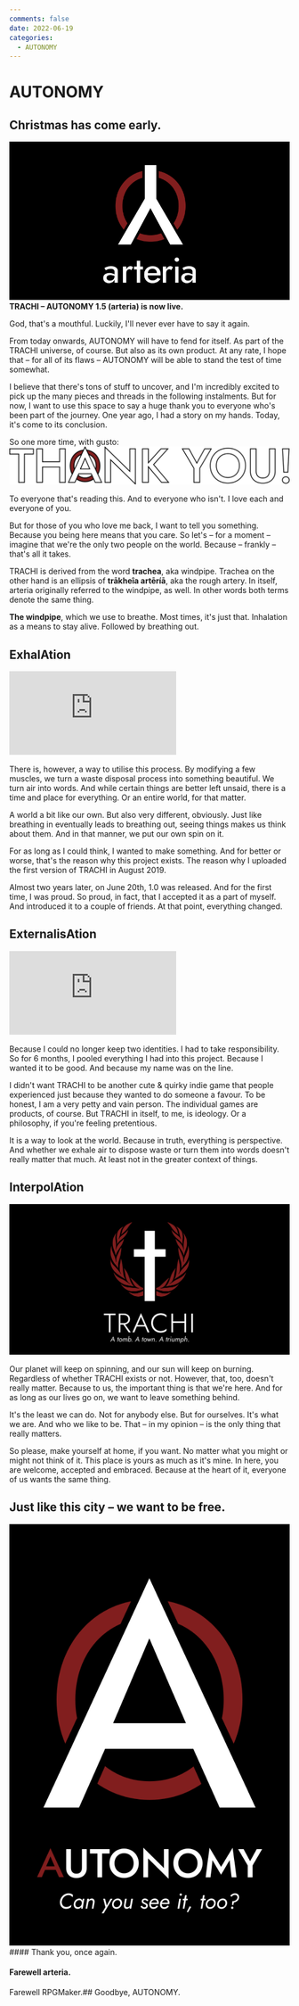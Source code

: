 ```yaml
---
comments: false
date: 2022-06-19
categories:
  - AUTONOMY
---
```


# AUTONOMY

## Christmas has come early.
![](/assets/blog/images/steam/2022/c6aa4c722a62c4d2feab3f73e089d44445c345d3.png)
**TRACHI – AUTONOMY 1.5 (arteria) is now live.**

God, that's a mouthful. Luckily, I'll never ever have to say it again.

From today onwards, AUTONOMY will have to fend for itself. As part of the TRACHI universe, of course.
But also as its own product. At any rate, I hope that – for all of its flaws – AUTONOMY will be able to stand the test of time somewhat. 

I believe that there's tons of stuff to uncover, and I'm incredibly excited to pick up the many pieces and threads in the following instalments. But for now, I want to use this space to say a huge thank you to everyone who's been part of the journey. One year ago, I had a story on my hands. Today, it's come to its conclusion. 

So one more time, with gusto:
![](/assets/blog/images/steam/2022/f82e17d697584c2248f3f85343ba0313d0a2648c.png)

To everyone that's reading this. 
And to everyone who isn't.
I love each and everyone of you.

But for those of you who love me back, I want to tell you something. Because you being here means that you care. So let's – for a moment – imagine that we're the only two people on the world. Because – frankly – that's all it takes.

TRACHI is derived from the word **trachea**, aka windpipe. Trachea on the other hand is an ellipsis of **trākheîa artēríā**, aka the rough artery. In itself, arteria originally referred to the windpipe, as well. In other words both terms denote the same thing.

**The windpipe**, which we use to breathe. Most times, it's just that. Inhalation as a means to stay alive. Followed by breathing out.

## ExhalAtion

<div class="md-embed md-embed--16-9">
<iframe allowfullscreen="" frameborder="0" src="https://www.youtube.com/embed/oP-3n2eBmso"></iframe>
</div>

There is, however, a way to utilise this process. By modifying a few muscles, we turn a waste disposal process into something beautiful. We turn air into words. And while certain things are better left unsaid, there is a time and place for everything.
Or an entire world, for that matter.

A world a bit like our own. But also very different, obviously. Just like breathing in eventually leads to breathing out, seeing things makes us think about them. And in that manner, we put our own spin on it. 

For as long as I could think, I wanted to make something. And for better or worse, that's the reason why this project exists. The reason why I uploaded the first version of TRACHI in August 2019. 

Almost two years later, on June 20th, 1.0 was released. And for the first time, I was proud. So proud, in fact, that I accepted it as a part of myself. And introduced it to a couple of friends. At that point, everything changed.

## ExternalisAtion

<div class="md-embed md-embed--16-9">
<iframe allowfullscreen="" frameborder="0" src="https://www.youtube.com/embed/uYJ1o2bIEoE"></iframe>
</div>

Because I could no longer keep two identities. I had to take responsibility. So for 6 months, I pooled everything I had into this project. Because I wanted it to be good. And because my name was on the line.

I didn't want TRACHI to be another cute & quirky indie game that people experienced just because they wanted to do someone a favour. To be honest, I am a very petty and vain person. The individual games are products, of course. But TRACHI in itself, to me, is ideology. Or a philosophy, if you're feeling pretentious.

It is a way to look at the world. Because in truth, everything is perspective. And whether we exhale air to dispose waste or turn them into words doesn't really matter that much. At least not in the greater context of things. 

## InterpolAtion
![](/assets/blog/images/steam/2022/2353234fc839e71b36b5a64df1bd5c0ccb99705a.png)

Our planet will keep on spinning, and our sun will keep on burning. Regardless of whether TRACHI exists or not. However, that, too, doesn't really matter. Because to us, the important thing is that we're here. And for as long as our lives go on, we want to leave something behind.

It's the least we can do. Not for anybody else. But for ourselves. It's what we are. And who we like to be. 
That – in my opinion – is the only thing that really matters.

So please, make yourself at home, if you want. No matter what you might or might not think of it. This place is yours as much as it's mine. In here, you are welcome, accepted and embraced. Because at the heart of it, everyone of us wants the same thing.

## Just like this city – we want to be free.
![](/assets/blog/images/steam/2022/093ec53ce5ac24a1fae81320bb4ed7d172435112.png)#### Thank you, once again.

#### Farewell arteria.
Farewell RPGMaker.## Goodbye, AUTONOMY.
